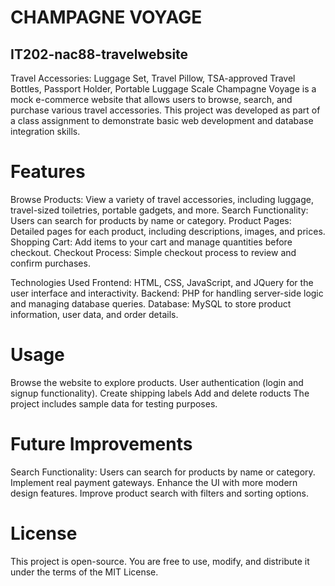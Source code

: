 # CHAMPAGNE VOYAGE
## IT202-nac88-travelwebsite
Travel Accessories:	Luggage Set, Travel Pillow, TSA-approved Travel Bottles, Passport Holder, Portable Luggage Scale
Champagne Voyage is a mock e-commerce website that allows users to browse, search, and purchase various travel accessories. This project was developed as part of a class assignment to demonstrate basic web development and database integration skills.

# Features
Browse Products: View a variety of travel accessories, including luggage, travel-sized toiletries, portable gadgets, and more.
Search Functionality: Users can search for products by name or category.
Product Pages: Detailed pages for each product, including descriptions, images, and prices.
Shopping Cart: Add items to your cart and manage quantities before checkout.
Checkout Process: Simple checkout process to review and confirm purchases.

Technologies Used
Frontend: HTML, CSS, JavaScript, and JQuery for the user interface and interactivity.
Backend: PHP for handling server-side logic and managing database queries.
Database: MySQL to store product information, user data, and order details.

# Usage
Browse the website to explore products.
User authentication (login and signup functionality).
Create shipping labels
Add and delete roducts
The project includes sample data for testing purposes.

# Future Improvements
Search Functionality: Users can search for products by name or category.
Implement real payment gateways.
Enhance the UI with more modern design features.
Improve product search with filters and sorting options.

# License
This project is open-source. You are free to use, modify, and distribute it under the terms of the MIT License.
